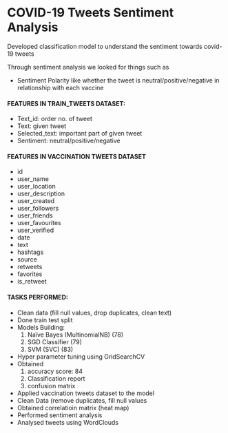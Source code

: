 # COVID-19 Tweets Sentiment Analysis

Developed classification model to understand the sentiment towards covid-19 tweets 

Through sentiment analysis we looked for things such as 
- Sentiment Polarity like whether the tweet is neutral/positive/negative in relationship with each vaccine

#### FEATURES IN TRAIN_TWEETS DATASET:
- Text_id: order no. of tweet
- Text: given tweet
- Selected_text: important part of given tweet
- Sentiment: neutral/positive/negative

#### FEATURES IN VACCINATION TWEETS DATASET
- id
- user_name
- user_location
- user_description
- user_created
- user_followers
- user_friends
- user_favourites
- user_verified
- date
- text
- hashtags
- source
- retweets	
- favorites	
- is_retweet

#### TASKS PERFORMED:
- Clean data (fill null values, drop duplicates, clean text)
- Done train test split
- Models Building: 
    1. Naïve Bayes (MultinomialNB) (78)
    2. SGD Classifier (79)
    3. SVM (SVC) (83)
- Hyper parameter tuning using GridSearchCV
- Obtained
    1. accuracy score: 84
    2. Classification report
    3. confusion matrix
- Applied vaccination tweets dataset to the model
- Clean Data (remove duplicates, fill null values
- Obtained correlatioin matrix (heat map)
- Performed sentiment analysis
- Analysed tweets using WordClouds

